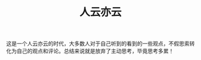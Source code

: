 ﻿---
layout: post
title: 人云亦云
category: 杂谈
description: 观评论小感
---
这是一个人云亦云的时代，大多数人对于自己听到的看到的一些观点，不假思索转化为自己的观点和评论。总结来说就是放弃了主动思考，毕竟思考多累！